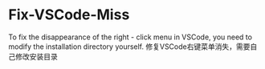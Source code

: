 # Fix-VSCode-Miss
To fix the disappearance of the right - click menu in VSCode, you need to modify the installation directory yourself.
修复VSCode右键菜单消失，需要自己修改安装目录
